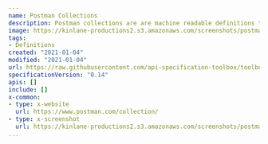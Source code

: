```yaml
---
name: Postman Collections
description: Postman collections are are machine readable definitions that can used to define an API and used to execute requests against an HTTP API. Providing an artifact that can be used to mock, document, test, automate, and orchestrate with APIs across the API lifecycle.
image: https://kinlane-productions2.s3.amazonaws.com/screenshots/postman-collections.png
tags:
- Definitions
created: "2021-01-04"
modified: "2021-01-04"
url: https://raw.githubusercontent.com/api-specification-toolbox/toolbox/main/_specifications/postman-collections.md
specificationVersion: "0.14"
apis: []
include: []
x-common:
- type: x-website
  url: https://www.postman.com/collection/
- type: x-screenshot
  url: https://kinlane-productions2.s3.amazonaws.com/screenshots/postman-collections.png 
...
```

